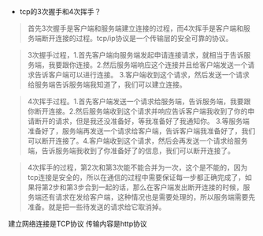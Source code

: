 - tcp的3次握手和4次挥手？

>首先3次握手是客户端和服务端建立连接的过程，而4次挥手是客户端和服务端断开连接的过程。tcp/ip协议是一个传输层的安全可靠的协议。

>3次握手过程，1.首先客户端向服务端发起申请连接请求，就相当于告诉服务端，我要跟你连接。2.然后服务端响应这个连接并且给客户端发送一个请求告诉客户端可以进行连接。
3.客户端收到这个请求，然后发送一个请求给服务端告诉服务端我知道了，我们可以建立连接。

>4次挥手过程。1.首先客户端发送一个请求给服务端，告诉服务端，我要跟你断开连接。2.然后服务端收到这个请求并响应告诉客户端我收到了你的申请断开的请求，但是我还没准备好，等我准备好了我通知你。
 3.等服务端准备好了，服务端再发送一个请求给客户端，告诉客户端我准备好了，我们可以断开连接了。4.客户端收到这个请求，然后会再发送一个请求给服务端，告诉服务端我收到了你准备好了的信息，我们可以断开连接了。

>4次挥手的过程，第2次和第3次能不能合并为一次，这个是不能的，因为tcp连接是安全的，所以在通信的过程中需要保证每一步都正确完成了，如果将第2步和第3步合到一起的话，那么在客户端发出断开连接的时候，服务端还有请求在发给客户端，这种情况也是需要处理的，所以服务端需要先准备。就是把一些待发送的请求给它取消掉。

建立网络连接是TCP协议  传输内容是http协议